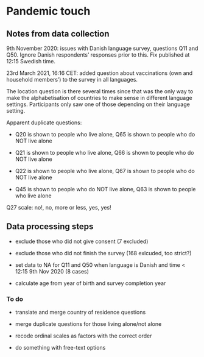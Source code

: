 # Pandemic touch
 
## Notes from data collection

9th November 2020: issues with Danish language survey, questions Q11 and Q50.  Ignore Danish respondents’ responses prior to this. Fix published at 12:15 Swedish time. 

23rd March 2021, 16:16 CET: added question about vaccinations (own and household members’) to the survey in all languages. 

The location question is there several times since that was the only way to make the alphabetisation of countries to make sense in different language settings. Participants only saw one of those depending on their language setting.

Apparent duplicate questions:

- Q20 is shown to people who live alone, Q65 is shown to people who do NOT live alone

- Q21 is shown to people who live alone, Q66 is shown to people who do NOT live alone

- Q22 is shown to people who live alone, Q67 is shown to people who do NOT live alone

- Q45 is shown to people who do NOT live alone, Q63 is shown to people who live alone

Q27 scale: no!, no, more or less, yes, yes!

## Data processing steps

- exclude those who did not give consent (7 excluded)

- exclude those who did not finish the survey (168 exlcuded, too strict?)

- set data to NA for Q11 and Q50 when language is Danish and time < 12:15 9th Nov 2020 (8 cases)

- calculate age from year of birth and survey completion year

### To do

- translate and merge country of residence questions

- merge duplicate questions for those living alone/not alone

- recode ordinal scales as factors with the correct order

- do something with free-text options